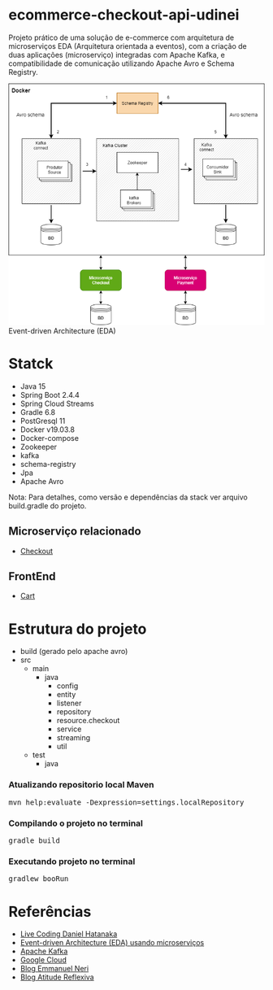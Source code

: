 # ecommerce-checkout-api-udinei
Projeto prático de uma solução de e-commerce com
arquitetura de microserviços EDA (Arquitetura orientada a eventos),
com a criação de duas aplicações (microserviço) integradas com Apache Kafka,
e compatibilidade de comunicação utilizando Apache Avro e Schema Registry.

![](images/arquitetura-sistema.png)
Event-driven Architecture (EDA) 

# Statck
- Java 15
- Spring Boot 2.4.4
- Spring Cloud Streams
- Gradle 6.8
- PostGresql 11
- Docker v19.03.8
- Docker-compose
- Zookeeper
- kafka
- schema-registry
- Jpa
- Apache Avro

Nota: Para detalhes, como versão e dependências
da stack ver arquivo build.gradle do projeto.
## Microserviço relacionado
* [Checkout](https://github.com/Udinei/ecommerce-checkout-api)

## FrontEnd
* [Cart](https://github.com/Udinei/ecommerce-checkout-frontend)

# Estrutura do projeto
- build (gerado pelo apache avro)
- src
    - main
        - java
            - config
            - entity
            - listener
            - repository
            - resource.checkout
            - service
            - streaming
            - util
    - test
        - java

### Atualizando repositorio local Maven
<pre>mvn help:evaluate -Dexpression=settings.localRepository
</pre>
### Compilando o projeto no terminal
<pre>gradle build</pre>

### Executando projeto no terminal

<pre>gradlew booRun</pre>



# Referências
* [Live Coding Daniel Hatanaka](https://github.com/hatanakadaniel)
* [Event-driven Architecture (EDA) usando microserviços ](https://medium.com/@marcelomg21/event-driven-architecture-eda-em-uma-arquitetura-de-micro-servi%C3%A7os-1981614cdd45#)
* [Apache Kafka](https://www.confluent.io/what-is-apache-kafka)
* [Google Cloud](https://cloud.google.com/solutions/capturing-change-logs-with-debezium?hl=pt-br)
* [Blog Emmanuel Neri](https://emmanuelneri.com.br/2019/06/04/kafka-no-spring-boot/)
* [Blog Atitude Reflexiva](https://atitudereflexiva.wordpress.com/2020/03/05/apache-kafka-introducao/)
